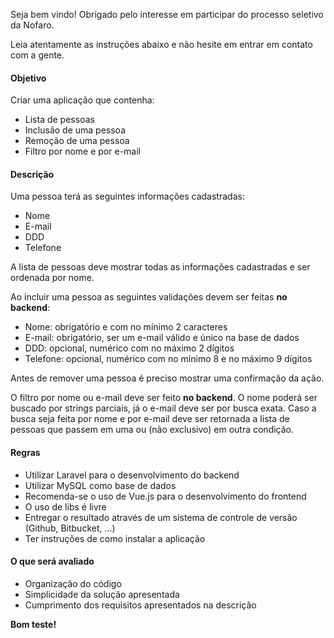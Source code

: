 Seja bem vindo! Obrigado pelo interesse em participar do processo seletivo da Nofaro.

Leia atentamente as instruções abaixo e não hesite em entrar em contato com a gente.

#### Objetivo

Criar uma aplicação que contenha​:

- Lista de pessoas
- Inclusão de uma pessoa
- Remoção de uma pessoa
- Filtro por nome e por e-mail

#### Descrição

Uma pessoa terá as seguintes informações cadastradas:
 - Nome
 - E-mail
 - DDD
 - Telefone

A lista de pessoas deve mostrar todas as informações cadastradas e ser ordenada por nome.

Ao incluir uma pessoa as seguintes validações devem ser feitas **no backend**:
 - Nome: obrigatório e com no mínimo 2 caracteres
 - E-mail: obrigatório, ser um e-mail válido e único na base de dados
 - DDD: opcional, numérico com no máximo 2 dígitos
 - Telefone: opcional, numérico com no mínimo 8 e no máximo 9 dígitos


Antes de remover uma pessoa é preciso mostrar uma confirmação da ação.

O filtro por nome ou e-mail deve ser feito **no backend**. O nome poderá ser buscado por strings parciais, já o e-mail deve ser por busca exata. Caso a busca seja feita por nome e por e-mail deve ser retornada a lista de pessoas que passem em uma ou (não exclusivo) em outra condição.


#### Regras

 - Utilizar Laravel para o desenvolvimento do backend
 - Utilizar MySQL como base de dados
 - Recomenda-se o uso de Vue.js para o desenvolvimento do frontend
 - O uso de libs é livre
 - Entregar o resultado através de um sistema de controle de versão (Github, Bitbucket, ...)
 - Ter instruções de como instalar a aplicação

#### O que será avaliado

 - Organização do código
 - Simplicidade da solução apresentada
 - Cumprimento dos requisitos apresentados na descrição

**Bom teste!**

